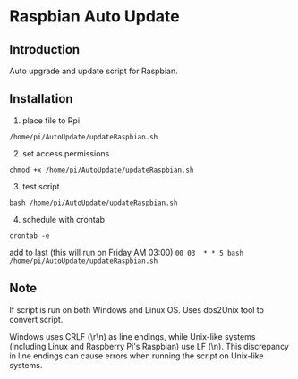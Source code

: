 # Raspbian Auto Update 

## Introduction

Auto upgrade and update script for Raspbian.

## Installation

1. place file to Rpi

`/home/pi/AutoUpdate/updateRaspbian.sh`

2. set access permissions

`chmod +x /home/pi/AutoUpdate/updateRaspbian.sh`

3. test script

`bash /home/pi/AutoUpdate/updateRaspbian.sh`

4. schedule with crontab

`crontab -e`

add to last (this will run on Friday AM 03:00)
`00 03  * * 5 bash /home/pi/AutoUpdate/updateRaspbian.sh`

## Note

If script is run on both Windows and Linux OS. Uses dos2Unix tool to convert script.

Windows uses CRLF (\r\n) as line endings, while Unix-like systems (including Linux and Raspberry Pi's Raspbian) use LF (\n). This discrepancy in line endings can cause errors when running the script on Unix-like systems.
